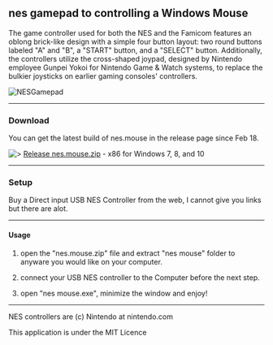 ## nes gamepad to controlling a Windows Mouse
The game controller used for both the NES and the Famicom features an oblong brick-like design with a simple four button layout: two round buttons labeled "A" and "B", a "START" button, and a "SELECT" button. Additionally, the controllers utilize the cross-shaped joypad, designed by Nintendo employee Gunpei Yokoi for Nintendo Game & Watch systems, to replace the bulkier joysticks on earlier gaming consoles' controllers.

![NESGamepad](https://upload.wikimedia.org/wikipedia/commons/thumb/b/b5/Nintendo-Entertainment-System-NES-Controller-FL.jpg/1024px-Nintendo-Entertainment-System-NES-Controller-FL.jpg)

-----
### Download

You can get the latest build of nes.mouse in the release page since Feb 18.  

![>](https://external-content.duckduckgo.com/iu/?u=http%3A%2F%2Ffc06.deviantart.net%2Ffs70%2Ff%2F2012%2F171%2F1%2Ff%2Fnes_controller_icon_by_nickhrh-d546smr.png) [Release nes.mouse.zip](https://github.com/rna0/nes-mouse/releases/tag/nes_mouse) - x86 for Windows 7, 8, and 10 

-----
### Setup

Buy a Direct input USB NES Controller from the web, I cannot give you links but there are alot.


-----
#### Usage

1. open the "nes.mouse.zip" file and extract "nes mouse" folder to anyware you would like on your computer.

2. connect your USB NES controller to the Computer before the next step.

3. open "nes mouse.exe", minimize the window and enjoy!


-----
NES controllers are (c) Nintendo at nintendo.com

This application is under the MIT Licence
